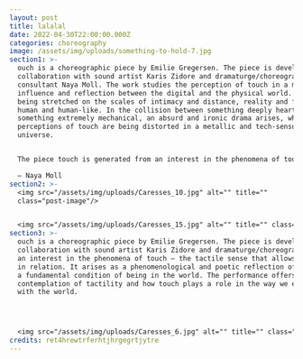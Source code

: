 ```yaml
---
layout: post
title: lalalal
date: 2022-04-30T22:00:00.000Z
categories: choreography
image: /assets/img/uploads/something-to-hold-7.jpg
section1: >-
  ouch is a choreographic piece by Emilie Gregersen. The piece is developed in
  collaboration with sound artist Karis Zidore and dramaturge/choreographic
  consultant Naya Moll. The work studies the perception of touch in a mutual
  influence and reflection between the digital and the physical world. Touch is
  being stretched on the scales of intimacy and distance, reality and fiction,
  human and human-like. In the collision between something deeply heartfelt and
  something extremely mechanical, an absurd and ironic drama arises, where human
  perceptions of touch are being distorted in a metallic and tech-sensual
  universe.


  The piece touch is generated from an interest in the phenomena of touch – the tactile sense that allows us to be in relation. It arises as a phenomenological and poetic reflection of touch as a fundamental condition of being in the world. The performance offers a scenic contemplation of tactility and how touch plays a role in the way we engage with the world.

  – Naya Moll
section2: >-
  <img src="/assets/img/uploads/Caresses_10.jpg" alt="" title=""
  class="post-image"/>


  <img src="/assets/img/uploads/Caresses_15.jpg" alt="" title="" class="post-image"/>
section3: >-
  ouch is a choreographic piece by Emilie Gregersen. The piece is developed in
  collaboration with sound artist Karis Zidore and dramaturge/choreographic rom
  an interest in the phenomena of touch – the tactile sense that allows us to be
  in relation. It arises as a phenomenological and poetic reflection of touch as
  a fundamental condition of being in the world. The performance offers a scenic
  contemplation of tactility and how touch plays a role in the way we engage
  with the world.




  <img src="/assets/img/uploads/Caresses_6.jpg" alt="" title="" class="post-image"/>
credits: ret4hrewtrferhtjhrgegrtjytre
---
```

